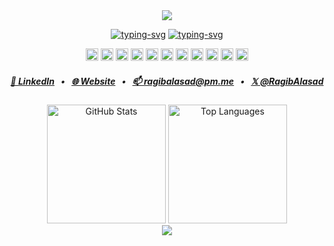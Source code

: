 <div align="center">
<picture>
  <source 
    srcset="https://capsule-render.vercel.app/api?type=waving&height=150&color=0:C7154A%2C100:F85D7F&text=hey%20👋%20i'm%20ragib.&section=header&reversal=false&fontSize=28&textBg=false&fontColor=fefefe&animation=fadeIn&fontAlignY=70&fontAlign=50&descAlign=50" 
    media="(prefers-color-scheme: dark)" />
  <img 
    src="https://capsule-render.vercel.app/api?type=waving&height=150&color=0:4C71F2,100:F85D7F&text=hey%20👋%20i'm%20ragib.&section=header&reversal=false&fontSize=28&textBg=false&fontColor=1F2328&animation=fadeIn&fontAlignY=70&fontAlign=50&descAlign=50" />
</picture>

[![typing-svg](https://readme-typing-svg.herokuapp.com?font=Open+Sans&weight=600&size=24&duration=2500&pause=2000&color=F85D7F&center=true&vCenter=true&width=404&height=32&lines=Software+Engineer;Open+Source+Contributor;Dev+with+a+side+of+curiosity+%F0%9F%9A%80)](https://git.io/typing-svg/#gh-dark-mode-only)
[![typing-svg](https://readme-typing-svg.herokuapp.com?font=Open+Sans&weight=600&size=24&duration=2500&pause=2000&color=4C71F2&center=true&vCenter=true&width=404&height=32&lines=Software+Engineer;Open+Source+Contributor;Dev+with+a+side+of+curiosity+%F0%9F%9A%80)](https://git.io/typing-svg/#gh-light-mode-only)

<code><img height="20" alt="python" src="https://cdn.jsdelivr.net/npm/programming-languages-logos/src/python/python_24x24.png"></code>
<code><img height="20:C7154A,100:F85D7F0" alt="go" src="https://cdn.jsdelivr.net/gh/devicons/devicon@latest/icons/go/go-original-wordmark.svg"></code>
<code><img height="20" alt="javascript" src="https://cdn.jsdelivr.net/gh/devicons/devicon@latest/icons/javascript/javascript-original.svg"></code>
<code><img height="20" alt="typescript" src="https://cdn.jsdelivr.net/gh/devicons/devicon@latest/icons/typescript/typescript-original.svg"></code>
<code><img height="20" alt="react" src="https://cdn.jsdelivr.net/gh/devicons/devicon@latest/icons/react/react-original.svg"></code>
<code><img height="20" alt="tailwindcss" src="https://cdn.jsdelivr.net/gh/devicons/devicon@latest/icons/tailwindcss/tailwindcss-original.svg"></code>
<code><img height="20" alt="postgres" src="https://cdn.jsdelivr.net/gh/devicons/devicon@latest/icons/postgresql/postgresql-original.svg"></code>
<code><img height="20" alt="next.js" src="https://cdn.jsdelivr.net/gh/devicons/devicon@latest/icons/nextjs/nextjs-original.svg"></code>
<code><img height="20" alt="vs code" src="https://cdn.jsdelivr.net/gh/devicons/devicon@latest/icons/vscode/vscode-original.svg"></code>
<code><img height="20" alt="git" src="https://cdn.jsdelivr.net/gh/devicons/devicon@latest/icons/git/git-original.svg"></code>
<code><img height="20" alt="linux" src="https://cdn.jsdelivr.net/gh/devicons/devicon@latest/icons/linux/linux-original.svg"></code>

##### [🔎 LinkedIn](https://www.linkedin.com/in/RagibAlasad/)⠀•⠀[🌐 Website](https://ragibalasad.me/)⠀•⠀[📫 ragibalasad@pm.me](mailto:ragibalasad@pm.me)⠀•⠀[𝕏 @RagibAlasad](https://www.x.com/RagibAlasad/)

<div>
<picture>
  <source 
    srcset="https://github-readme-stats.vercel.app/api?username=ragibalasad&show_icons=true&theme=react&hide_border=true&bg_color=1F222E&title_color=F85D7F&icon_color=F8D866" 
    media="(prefers-color-scheme: dark)" />
  <img 
    src="https://github-readme-stats.vercel.app/api?username=ragibalasad&show_icons=true&theme=default&bg_color=F6F8FA&hide_border=true" 
    height="190" 
    alt="GitHub Stats" />
</picture>

<picture>
  <source 
    srcset="https://github-readme-stats.vercel.app/api/top-langs/?username=ragibalasad&layout=compact&theme=react&hide_border=true&bg_color=1F222E&title_color=F85D7F&icon_color=F8D866&langs_count=8&hide=kvlang%2Cmakefile" 
    media="(prefers-color-scheme: dark)" />
  <img 
    src="https://github-readme-stats.vercel.app/api/top-langs/?username=ragibalasad&layout=compact&theme=default&bg_color=F6F8FA&langs_count=8&hide=kvlang%2Cmakefile&hide_border=true"
    height="190"
    alt="Top Languages" />
</picture>
</div>

<picture>
  <source 
    srcset="https://capsule-render.vercel.app/api?type=waving&height=100&color=0:C7154A%2C100:F85D7F&section=footer&desc=Reach%20out%20%E2%80%93%20I'm%20just%20an%20email%20away%20%F0%9F%93%A9&descSize=14&fontColor=D1D5DB&descAlignY=54&animation=fadeIn&descAlign=50" 
    media="(prefers-color-scheme: dark)" />
  <img 
    src="https://capsule-render.vercel.app/api?type=waving&height=100&color=0:4C71F2,100:F85D7F&section=footer&desc=Reach%20out%20%E2%80%93%20I'm%20just%20an%20email%20away%20%F0%9F%93%A9&descSize=14&fontColor=1F2328&descAlignY=54&animation=fadeIn&descAlign=50" />
</picture>

</div>
